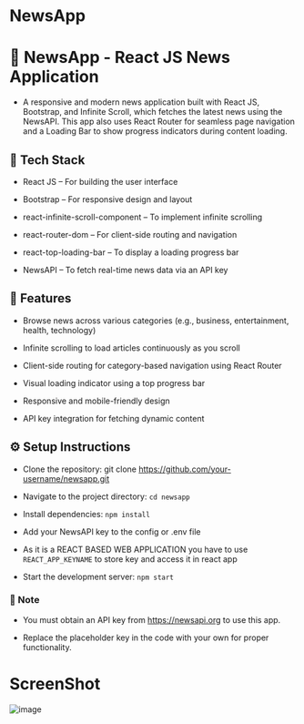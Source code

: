 # NewsApp
# 📰 NewsApp - React JS News Application
- A responsive and modern news application built with React JS, Bootstrap, and Infinite Scroll, which fetches the latest news using the NewsAPI. This app also uses React Router for seamless page navigation and a Loading Bar to show progress indicators during content loading.

## 🔧 Tech Stack
- React JS – For building the user interface

- Bootstrap – For responsive design and layout

- react-infinite-scroll-component – To implement infinite scrolling

- react-router-dom – For client-side routing and navigation

- react-top-loading-bar – To display a loading progress bar

- NewsAPI – To fetch real-time news data via an API key

## 🚀 Features
- Browse news across various categories (e.g., business, entertainment, health, technology)

- Infinite scrolling to load articles continuously as you scroll

- Client-side routing for category-based navigation using React Router

- Visual loading indicator using a top progress bar

- Responsive and mobile-friendly design

- API key integration for fetching dynamic content

## ⚙️ Setup Instructions
- Clone the repository:
git clone https://github.com/your-username/newsapp.git

- Navigate to the project directory:
``` cd newsapp ```

- Install dependencies:
``` npm install ```

- Add your NewsAPI key to the config or .env file
- As it is a REACT BASED WEB APPLICATION you have to use ```REACT_APP_KEYNAME``` to store key and access it in react app

- Start the development server:
``` npm start ```

### 📌 Note
- You must obtain an API key from https://newsapi.org to use this app.

- Replace the placeholder key in the code with your own for proper functionality.

# ScreenShot 
![image](https://github.com/user-attachments/assets/3d3b220b-db94-4a73-b9bc-d11b65628d72)

